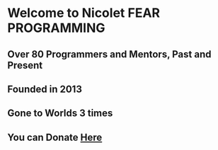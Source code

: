 #                 Welcome to Nicolet FEAR PROGRAMMING
## Over 80 Programmers and Mentors, Past and Present
## Founded in 2013
## Gone to Worlds 3 times
## You can Donate [Here](https://nicoletfear.com/donate/)
